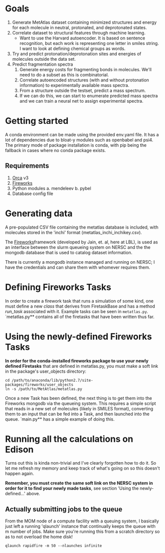 # Goals
1. Generate MetAtlas dataset containing minimized structures and energy for each
   molecule in neutral, protonated, and deprotonated states.  
2. Correlate dataset to structural features through machine learning.
    - Want to use the Harvard autoencoder. It is based on sentence recognition,
      but each work is representing one letter in smiles string. I want to look
      at defining chemical groups as words.  
3. Try and predict protonation/deprotonation sites and energies of molecules outside the data set.  
4. Predict fragmentation spectra
    1. Generate energy costs for fragmenting bonds in molecules. We'll need to
       do a subset as this is combinatorial.  
    2. Correlate autoencoded structures (with and without protonation
       information) to experimentally available mass spectra.  
    3. From a structure outside the testset, predict a mass spectrum.  
    4. If we can do this, we can start to enumerate predicted mass spectra and
       we can train a neural net to assign
       experimental spectra.

# Getting started
A conda environment can be made using the provided env.yaml file. It has 
a lot of dependencies due to bloat-y modules such as openbabel and psi4. The 
primary mode of package installation is conda, with pip being the fallback 
in cases where no conda package exists.

## Requirements
1. [Orca](https://orcaforum.cec.mpg.de/) v3
2. [Fireworks](https://github.com/materialsproject/fireworks)
3. Python modules
    a. mendeleev
    b. pybel
4. Database config file

# Generating data
A pre-populated CSV file containing the metatlas database is included, with 
molecules stored in the 'inchi' format (metatlas_inchi_inchikey.csv). 

The [Fireworks](https://github.com/materialsproject/fireworks)framework
(developed by Jain, et. al, here at LBL), is used as an interface between the
slurm queueing system on NERSC and the the mongodb database that is used to
catalog dataset information.

There is currently a mongodb instance managed and running on NERSC; I have the
credentials and can share them with whomever requires them.

# Defining Fireworks Tasks
In order to create a firework task that runs a simulation of some kind, one must
define a new _class_ that derives from FiretaskBase and has a method _run_task_
associated with it. Example tasks can be seen in `metatlas.py`. `metatlas.py**
contains all of the firetasks that have been written thus far.

# Using the newly-defined Fireworks Tasks
**In order for the conda-installed fireworks package to use your newly defined
Firetasks** that are defined in metatlas.py, you must make a soft link in the
package's user_objects directory:

```
cd /path/to/anaconda/lib/python2.7/site-packages/fireworks/user_objects
ln -s /path/to/MetAtlas/metatlas.py 
```

Once a new Task has been defined, the next thing is to get them into the
Fireworks mongodb via the queueing system. This requires a simple script that
reads in a new set of molecules (likely in SMILES format), converting them to an
input that can be fed into a Task, and then launched into the queue. `main.py**
has a simple example of doing this.

# Running all the calculations on Edison

Turns out this is kinda non-trivial and I've clearly forgotten how to do it. So
let me refresh my memory and keep track of what's going on so this doesn't
happen again.

**Remember, you must create the same soft link on the NERSC system in order for it to find your newly made tasks**, see section 'Using the newly-defined...' above.

## Actually submitting jobs to the queue
From the MOM node of a compute facility with a queuing system, I basically just
left a running 'qlaunch' instance that continually keeps the queue with m number
of jobs. Make sure you're running this from a scratch directory so as to not
overload the home disk!

```qlaunch rapidfire -m 50 --nlaunches infinite```
